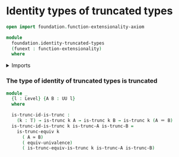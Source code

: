 # Identity types of truncated types

```agda
open import foundation.function-extensionality-axiom

module
  foundation.identity-truncated-types
  (funext : function-extensionality)
  where
```

<details><summary>Imports</summary>

```agda
open import foundation.dependent-products-truncated-types funext
open import foundation.univalence funext
open import foundation.universe-levels

open import foundation-core.equivalences
open import foundation-core.identity-types
open import foundation-core.truncated-types
open import foundation-core.truncation-levels
```

</details>

### The type of identity of truncated types is truncated

```agda
module _
  {l : Level} {A B : UU l}
  where

  is-trunc-id-is-trunc :
    (k : 𝕋) → is-trunc k A → is-trunc k B → is-trunc k (A ＝ B)
  is-trunc-id-is-trunc k is-trunc-A is-trunc-B =
    is-trunc-equiv k
      ( A ≃ B)
      ( equiv-univalence)
      ( is-trunc-equiv-is-trunc k is-trunc-A is-trunc-B)
```
